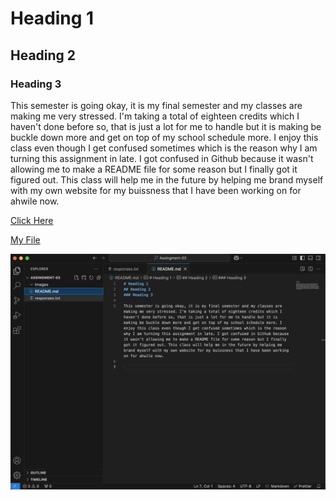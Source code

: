 # Heading 1
## Heading 2
### Heading 3

This semester is going okay, it is my final semester and my classes are making me very stressed. I'm taking a total of eighteen credits which I haven't done before so, that is just a lot for me to handle but it is making be buckle down more and get on top of my school schedule more. I enjoy this class even though I get confused sometimes which is the reason why I am turning this assignment in late. I got confused in Github because it wasn't allowing me to make a README file for some reason but I finally got it figured out. This class will help me in the future by helping me brand myself with my own website for my buissness that I have been working on for ahwile now.

[Click Here](https://www.willphelpsmedia.com)

[My File](./responses.txt)

![Screenshot](./images/Screenshot.png)